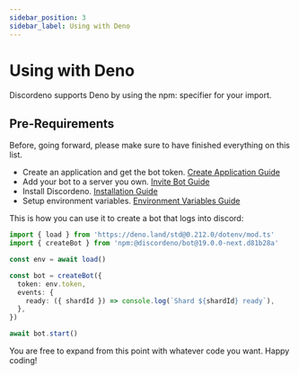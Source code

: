 ```yaml
---
sidebar_position: 3
sidebar_label: Using with Deno
---
```


# Using with Deno

Discordeno supports Deno by using the npm: specifier for your import.

## Pre-Requirements

Before, going forward, please make sure to have finished everything on this list.

- Create an application and get the bot token. [Create Application Guide](https://discordeno.js.org/docs/beginner/token)
- Add your bot to a server you own. [Invite Bot Guide](https://discordeno.js.org/docs/beginner/inviting)
- Install Discordeno. [Installation Guide](https://discordeno.js.org)
- Setup environment variables. [Environment Variables Guide](https://discordeno.js.org/docs/beginner/env)

This is how you can use it to create a bot that logs into discord:

```ts
import { load } from 'https://deno.land/std@0.212.0/dotenv/mod.ts'
import { createBot } from 'npm:@discordeno/bot@19.0.0-next.d81b28a'

const env = await load()

const bot = createBot({
  token: env.token,
  events: {
    ready: ({ shardId }) => console.log(`Shard ${shardId} ready`),
  },
})

await bot.start()
```

You are free to expand from this point with whatever code you want. Happy coding!
